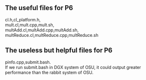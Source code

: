 ## The useful files for P6<br>
cl.h,cl_platform.h,<br>
mult.cl,mult.cpp,mult.sh,<br>
multAdd.cl,multAdd.cpp,multAdd.sh,<br>
multReduce.cl,multReduce.cpp,multReduce.sh<br>

## The useless but helpful files for P6<br>
pinfo.cpp,submit.bash.<br>
If we run submit.bash in DGX system of OSU, it could output greater performance than the rabbit system of OSU.
